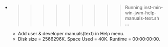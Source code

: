 * >>>>>>>>> Running inst-min-win-jwm-help-manuals-text.sh ...
  * Add user & developer manuals(text) in Help menu.
  * Disk size = 2566296K. Space Used = 40K. Runtime = 00:00:00:00.
